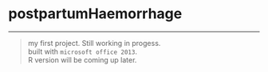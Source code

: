 # postpartumHaemorrhage

****

> my first project. Still working in progess.  
> built with `microsoft office 2013`.  
> R version will be coming up later.

